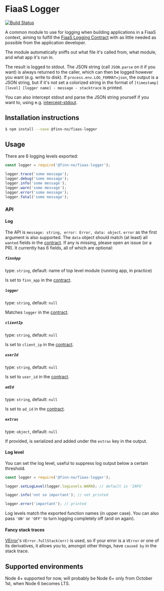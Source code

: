 # FiaaS Logger

[![Build Status](https://travis.schibsted.io/finn/node-fiaas-logger.svg?token=qt273uGfEz64UyWuNHJ1&branch=master)](https://travis.schibsted.io/finn/node-fiaas-logger)

A common module to use for logging when building applications in a FiaaS context, aiming to fulfill the
[FiaaS Logging Contract][fiaas-logging-contract-link] with as little needed as possible from the application
developer.

The module automatically sniffs out what file it's called from, what module, and what app it's run in.

The result is logged to stdout. The JSON string (call `JSON.parse` on it if you want) is always returned to the caller, which can then be
logged however you want (e.g. write to disk). If `process.env.LOG_FORMAT=json`, the output is a JSON string, but if it's not set a colorized
string in the format of `[timestamp] [level] [logger name] - message - stacktrace` is printed.

You can also intercept stdout and parse the JSON string yourself if you want to, using e.g. [intercept-stdout](https://github.com/sfarthin/intercept-stdout).

## Installation instructions

```sh
$ npm install --save @finn-no/fiaas-logger
```

## Usage

There are 6 logging levels exported:

```js
const logger = require('@finn-no/fiaas-logger');

logger.trace('some message');
logger.debug('some message');
logger.info('some message');
logger.warn('some message');
logger.error('some message');
logger.fatal('some message');
```

### API

#### Log

The API is `message: string, error: Error, data: object`. `error` as the first argument is also supported. The `data` object should match
(at least) all `wanted` fields in the [contract][fiaas-logging-contract-link]. If any is missing, please open an issue (or a PR).  It
currently has 6 fields, all of which are optional:

##### `finnApp`
type: `string`, default: name of top level module (running app, in practice)

Is set to `finn_app` in the [contract][fiaas-logging-contract-link].

##### `logger`
type: `string`, default: `null`

Matches `logger` in the [contract][fiaas-logging-contract-link].

##### `clientIp`
type: `string`, default: `null`

Is set to `client_ip` in the [contract][fiaas-logging-contract-link].

##### `userId`
type: `string`, default: `null`

Is set to `user_id` in the [contract][fiaas-logging-contract-link].

##### `adId`
type: `string`, default: `null`

Is set to `ad_id` in the [contract][fiaas-logging-contract-link].

##### `extras`
type: `object`, default: `null`

If provided, is serialized and added under the `extras` key in the output.

#### Log level

You can set the log level, useful to suppress log output below a certain threshold.

```js
const logger = require('@finn-no/fiaas-logger');

logger.setLogLevel(logger.logLevels.WARN); // default is 'INFO'

logger.info('not so important'); // not printed

logger.error('important'); // printed
```

Log levels match the exported function names (in upper case). You can also pass `'ON'` or `'OFF'` to turn logging completely off (and on
again).

#### Fancy stack traces
[VError](https://github.com/joyent/node-verror)'s `VError.fullStack(err)` is used, so if your error is a `VError` or one of its derivatives,
it allows you to, amongst other things, have `caused by` in the stack trace.

## Supported environments

Node 4+ supported for now, will probably be Node 6+ only from October 1st, when Node 6 becomes LTS.



[fiaas-logging-contract-link]: https://confluence.schibsted.io/display/FI/Logging+contract
